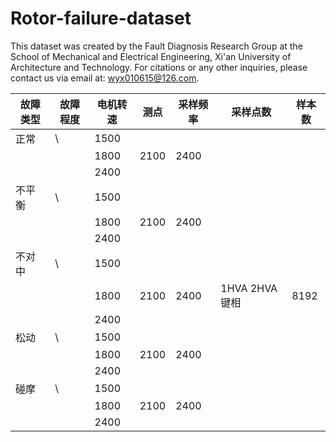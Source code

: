 # Rotor-failure-dataset
This dataset was created by the Fault Diagnosis Research Group at the School of Mechanical and Electrical Engineering, Xi'an University of Architecture and Technology. For citations or any other inquiries, please contact us via email at: wyx010615@126.com.


| 故障类型 | 故障程度 | 电机转速 | 测点 | 采样频率 | 采样点数 | 样本数 |
|----------|----------|----------|------|----------|----------|--------|
| 正常     | \        | 1500     |      |          |          |        |
|          |          | 1800     | 2100 | 2400     |          |        |
|          |          | 2400     |      |          |          |        |
| 不平衡   | \        | 1500     |      |          |          |        |
|          |          | 1800     | 2100 | 2400     |          |        |
|          |          | 2400     |      |          |          |        |
| 不对中   | \        | 1500     |      |          |          |        |
|          |          | 1800     | 2100 | 2400     | 1HVA 2HVA 键相 | 8192 | 16384 | 500 |
|          |          | 2400     |      |          |          |        |
| 松动     | \        | 1500     |      |          |          |        |
|          |          | 1800     | 2100 | 2400     |          |        |
|          |          | 2400     |      |          |          |        |
| 碰摩     | \        | 1500     |      |          |          |        |
|          |          | 1800     | 2100 | 2400     |          |        |
|          |          | 2400     |      |          |          |        |
